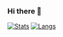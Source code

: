 ### Hi there 👋

[![Stats](https://github-readme-stats.vercel.app/api?username=Chateauvisionn&show_icons=true&theme=ayu-mirage)](https://github.com/anuraghazra/github-readme-stats)
[![Langs](https://github-readme-stats.vercel.app/api/top-langs/?username=Chateauvisionn&layout=compact&theme=ayu-mirage)](https://github.com/anuraghazra/github-readme-stats)

